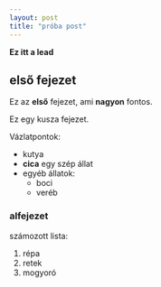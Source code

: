 ```yaml
---
layout: post
title: "próba post"
---
```


**Ez itt a lead**

## első fejezet

Ez az  **első** fejezet, ami **nagyon** fontos.

Ez egy 
kusza                    fejezet.

Vázlatpontok:
* kutya
* **cica** egy szép állat 
* egyéb állatok:
  * boci
  * veréb

### alfejezet

számozott lista:
1. répa
2. retek
3. mogyoró

